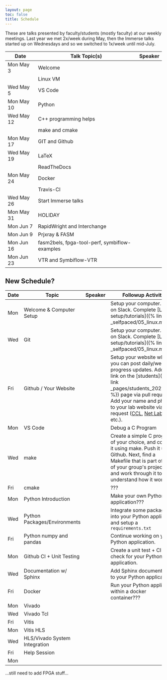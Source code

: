 ```yaml
---
layout: page
toc: false
title: Schedule
---
```




These are talks presented by faculty/students (mostly faculty) at our weekly meetings.  Last year we met 2x/week during May, then the Immerse talks started up on Wednesdays and so we switched to 1x/week until mid-July.

| Date | Talk Topic(s) | Speaker
| --- | ---  |---|
| Mon May 3  | Welcome 
|            | Linux VM  
| Wed May 5  | VS Code  
| Mon May 10 | Python  
| Wed May 12 | C++ programming helps  
|            | make and cmake  
| Mon May 17 | GIT and Github  
| Wed May 19 | LaTeX  
|            | ReadTheDocs
| Mon May 24 | Docker 
|            | Travis-CI 
| Wed May 26 | Start Immerse talks 
| Mon May 31 | HOLIDAY 
| Mon Jun 7  | RapidWright and Interchange 
| Mon Jun 9  | Prjxray & FASM  
| Mon Jun 16 | fasm2bels, fpga-tool-perf, symbiflow-examples 
| Mon Jun 23 | VTR and Symbiflow-VTR  

## New Schedule?

| Date          | Topic                         | Speaker               | Followup Activity                                                         
|---------------|-------------------------------|-----------------------|-------------------------------------------------------------------        
| Mon           | Welcome & Computer Setup      |                       | Setup your computer. Get on Slack. Complete [Linux setup/tutorials]({% link _selfpaced/05_linux.md%}).
| Wed           | Git                           |                       | Setup your computer. Get on Slack. Complete [Linux setup/tutorials]({% link _selfpaced/05_linux.md%}).
| Fri           | Github / Your Website         |                       |  Setup your website where you can post daily/weekly progress updates.  Add a link on the [students]({% link _pages/students_2021.md %}) page via pull request.   Add your name and photo to your lab website via pull request ([CCL](https://ccl.byu.edu), [Net Lab](https://netlab.byu.edu/), etc.). 
| Mon           | VS Code                       |                       | Debug a C Program
| Wed           | make                          |                       | Create a simple C program of your choice, and compile it using make.  Push it up to Github.  Next, find a Makefile that is part of one of your group's projects and work through it to understand how it works.
| Fri           | cmake                         |                       | ???
| Mon           | Python Introduction           |                       | Make your own Python application???
| Wed           | Python Packages/Environments  |                       | Integrate some packages into your Python application and setup a `requirements.txt`
| Fri           | Python numpy and pandas       |                       | Continue working on your Python application.
| Mon           | Github CI + Unit Testing      |                       | Create a unit test + CI check for your Python application.
| Wed           | Documentation w/ Sphinx       |                       | Add Sphinx documentation to your Python application.
| Fri           | Docker                        |                       | Run your Python application within a docker container???
| Mon           | Vivado                        |   
| Wed           | Vivado Tcl                    |
| Fri           | Vitis                         |
| Mon           | Vitis HLS                     |
| Wed           | HLS/Vivado System Integration |
| Fri           | Help Session                  |
| Mon           | 

...still need to add FPGA stuff...